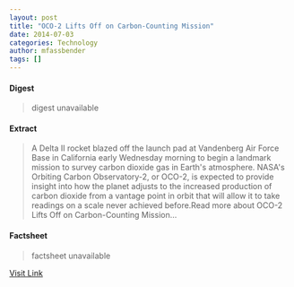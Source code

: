```yaml
---
layout: post
title: "OCO-2 Lifts Off on Carbon-Counting Mission"
date: 2014-07-03
categories: Technology
author: mfassbender
tags: []
---
```



#### Digest
>digest unavailable

#### Extract
>A Delta II rocket blazed off the launch pad at Vandenberg Air Force Base in California early Wednesday morning to begin a landmark mission to survey carbon dioxide gas in Earth's atmosphere. NASA's Orbiting Carbon Observatory-2, or OCO-2, is expected to provide insight into how the planet adjusts to the increased production of carbon dioxide from a vantage point in orbit that will allow it to take readings on a scale never achieved before.Read more about OCO-2 Lifts Off on Carbon-Counting Mission...

#### Factsheet
>factsheet unavailable

[Visit Link](http://www.pddnet.com/news/2014/07/oco-2-lifts-carbon-counting-mission)


